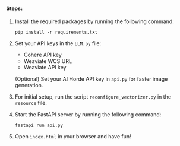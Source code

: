 #### Steps:

1. Install the required packages by running the following command:

   ```
   pip install -r requirements.txt
   ```

2. Set your API keys in the `LLM.py` file:
   - Cohere API key
   - Weaviate WCS URL
   - Weaviate API key

   (Optional) Set your AI Horde API key in `api.py` for faster image generation.

3. For initial setup, run the script `reconfigure_vectorizer.py` in the `resource` file.

4. Start the FastAPI server by running the following command:

   ```
   fastapi run api.py
   ```

5. Open `index.html` in your browser and have fun!